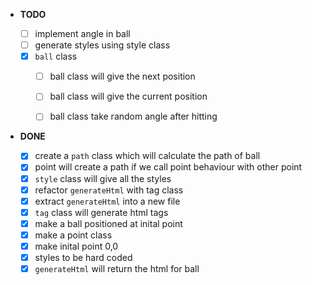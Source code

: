 - **TODO**

  - [ ] implement angle in ball
  - [ ] generate styles using style class
  - [x] `ball` class
    - [ ] ball class will give the next position
    - [ ] ball class will give the current position
    - [ ] ball class take random angle after hitting


- **DONE**

  - [x] create a `path` class which will calculate the path of ball
  - [x] point will create a path if we call point behaviour with other point
  - [x] `style` class will give all the styles
  - [x] refactor `generateHtml` with tag class
  - [x] extract `generateHtml` into a new file
  - [x] `tag` class will generate html tags
  - [x] make a ball positioned at inital point
  - [x] make a point class
  - [x] make inital point 0,0
  - [x] styles to be hard coded
  - [x] `generateHtml` will return the html for ball